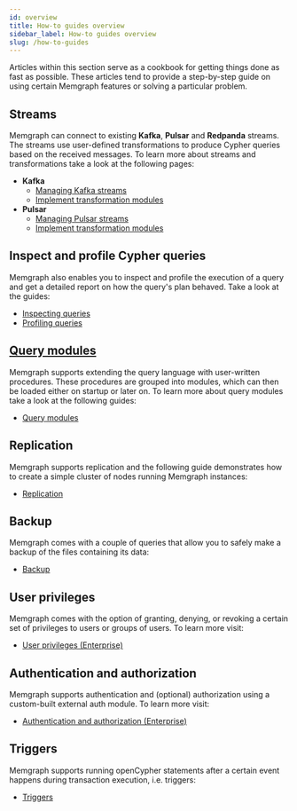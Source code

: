 ```yaml
---
id: overview
title: How-to guides overview
sidebar_label: How-to guides overview
slug: /how-to-guides
---
```


Articles within this section serve as a cookbook for getting things done as fast
as possible. These articles tend to provide a step-by-step guide on using
certain Memgraph features or solving a particular problem.

## Streams

Memgraph can connect to existing **Kafka**, **Pulsar** and **Redpanda** streams.
The streams use user-defined transformations to produce Cypher queries based on
the received messages. To learn more about streams and transformations take a
look at the following pages:

- **Kafka**
  - [Managing Kafka
    streams](/how-to-guides/streams/kafka/kafka-streams.md)
  - [Implement transformation
    modules](/how-to-guides/streams/kafka/implement-transformation-module.md)
- **Pulsar**
  - [Managing Pulsar
    streams](/how-to-guides/streams/pulsar/pulsar-streams.md)
  - [Implement transformation
    modules](/how-to-guides/streams/pulsar/implement-transformation-module.md)

## Inspect and profile Cypher queries

Memgraph also enables you to inspect and profile the execution of a query and
get a detailed report on how the query's plan behaved. Take a look at the
guides:

- [Inspecting queries](/reference-guide/optimizing-queries/inspecting-queries.md)
- [Profiling queries](/reference-guide/optimizing-queries/profiling-queries.md)

## [Query modules](/reference-guide/query-modules/overview.md)

Memgraph supports extending the query language with user-written procedures.
These procedures are grouped into modules, which can then be loaded either on
startup or later on. To learn more about query modules take a look at the
following guides:

- [Query modules](/how-to-guides/query-modules.md)

## Replication

Memgraph supports replication and the following guide demonstrates how to create
a simple cluster of nodes running Memgraph instances:

- [Replication](./replication.md)

## Backup

Memgraph comes with a couple of queries that allow you to safely make a backup
of the files containing its data:

- [Backup](../reference-guide/backup.md)

## User privileges

Memgraph comes with the option of granting, denying, or revoking a certain set
of privileges to users or groups of users. To learn more visit:

- [User privileges (Enterprise)](./manage-user-privileges.md)

## Authentication and authorization

Memgraph supports authentication and (optional) authorization using a
custom-built external auth module. To learn more visit:

- [Authentication and authorization (Enterprise)](./manage-users-using-ldap.md)

## Triggers

Memgraph supports running openCypher statements after a certain event happens
during transaction execution, i.e. triggers:

- [Triggers](/reference-guide/triggers.md)
